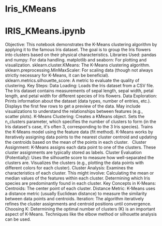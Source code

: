 # Iris_KMeans

#  IRIS_KMeans.ipynb

Objective: This notebook demonstrates the K-Means clustering algorithm by applying it to the famous Iris dataset. The goal is to group the Iris flowers into clusters based on their physical characteristics.
Libraries Used:
pandas and numpy: For data handling.
matplotlib and seaborn: For plotting and visualization.
sklearn.cluster.KMeans: The K-Means clustering algorithm.
sklearn.preprocessing.MinMaxScaler: For scaling data (though not always strictly necessary for K-Means, it can be beneficial).
sklearn.metrics.silhouette_score: A metric to evaluate the quality of clustering.
Key Steps:
Data Loading:
Loads the Iris dataset from a CSV file.
The Iris dataset contains measurements of sepal length, sepal width, petal length, and petal width for different species of Iris flowers.
Data Exploration:
Prints information about the dataset (data types, number of entries, etc.).
Displays the first few rows to get a preview of the data.
May include visualizations to understand the relationships between features (e.g., scatter plots).
K-Means Clustering:
Creates a KMeans object.
Sets the n_clusters parameter, which specifies the number of clusters to form (in the Iris dataset's case, it's often 3, corresponding to the 3 Iris species).
Trains the K-Means model using the feature data (fit method). K-Means works by iteratively assigning data points to the nearest cluster centroid and updating the centroids based on the mean of the points in each cluster.   
Cluster Assignment:
K-Means assigns each data point to one of the clusters. These cluster assignments are typically stored as labels.
Cluster Evaluation (Potentially):
Uses the silhouette score to measure how well-separated the clusters are.
Visualizes the clusters (e.g., plotting the data points with different colors for each cluster).
Cluster Analysis:
Examines the characteristics of each cluster. This might involve:
Calculating the mean or median values of the features within each cluster.
Determining which Iris species are predominantly found in each cluster.
Key Concepts in K-Means:
Centroids: The center point of each cluster.
Distance Metric: K-Means uses a distance metric (usually Euclidean distance) to measure the similarity between data points and centroids.
Iteration: The algorithm iteratively refines the cluster assignments and centroid positions until convergence.
Choosing K: Determining the optimal number of clusters (K) is an important aspect of K-Means. Techniques like the elbow method or silhouette analysis can be used.
